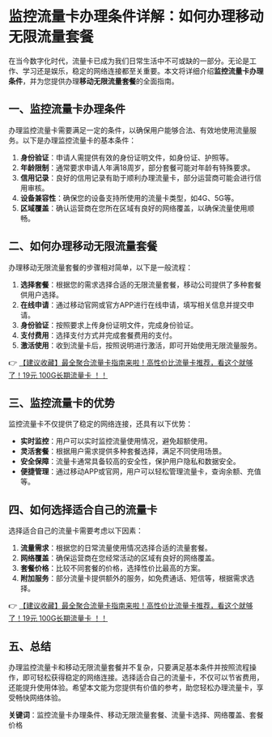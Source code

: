 # 监控流量卡办理条件详解：如何办理移动无限流量套餐

在当今数字化时代，流量卡已成为我们日常生活中不可或缺的一部分。无论是工作、学习还是娱乐，稳定的网络连接都至关重要。本文将详细介绍**监控流量卡办理条件**，并为您提供办理**移动无限流量套餐**的全面指南。

## 一、监控流量卡办理条件

办理监控流量卡需要满足一定的条件，以确保用户能够合法、有效地使用流量服务。以下是办理监控流量卡的基本条件：

1. **身份验证**：申请人需提供有效的身份证明文件，如身份证、护照等。
2. **年龄限制**：通常要求申请人年满18周岁，部分套餐可能对年龄有特殊要求。
3. **信用记录**：良好的信用记录有助于顺利办理流量卡，部分运营商可能会进行信用审核。
4. **设备兼容性**：确保您的设备支持所使用的流量卡类型，如4G、5G等。
5. **区域覆盖**：确认运营商在您所在区域有良好的网络覆盖，以确保流量使用顺畅。

## 二、如何办理移动无限流量套餐

办理移动无限流量套餐的步骤相对简单，以下是一般流程：

1. **选择套餐**：根据您的需求选择合适的无限流量套餐，移动公司提供了多种套餐供用户选择。
2. **在线申请**：通过移动官网或官方APP进行在线申请，填写相关信息并提交申请。
3. **身份验证**：按照要求上传身份证明文件，完成身份验证。
4. **支付费用**：选择支付方式并完成套餐费用的支付。
5. **激活使用**：收到流量卡后，按照说明进行激活，即可开始使用无限流量服务。

👉 [【建议收藏】最全聚合流量卡指南来啦！高性价比流量卡推荐，看这个就够了！19元 100G长期流量卡 ！！](https://bit.ly/Liuliangka)

## 三、监控流量卡的优势

监控流量卡不仅提供了稳定的网络连接，还具有以下优势：

- **实时监控**：用户可以实时监控流量使用情况，避免超额使用。
- **灵活套餐**：根据用户需求提供多种套餐选择，满足不同使用场景。
- **安全保障**：流量卡通常具备较高的安全性，保护用户隐私和数据安全。
- **便捷管理**：通过移动APP或官网，用户可以轻松管理流量卡，查询余额、充值等。

## 四、如何选择适合自己的流量卡

选择适合自己的流量卡需要考虑以下因素：

1. **流量需求**：根据您的日常流量使用情况选择合适的流量套餐。
2. **网络覆盖**：确保运营商在您经常活动的区域有良好的网络覆盖。
3. **套餐价格**：比较不同套餐的价格，选择性价比最高的方案。
4. **附加服务**：部分流量卡提供额外的服务，如免费通话、短信等，根据需求选择。

👉 [【建议收藏】最全聚合流量卡指南来啦！高性价比流量卡推荐，看这个就够了！19元 100G长期流量卡 ！！](https://bit.ly/Liuliangka)

## 五、总结

办理监控流量卡和移动无限流量套餐并不复杂，只要满足基本条件并按照流程操作，即可轻松获得稳定的网络连接。选择适合自己的流量卡，不仅可以节省费用，还能提升使用体验。希望本文能为您提供有价值的参考，助您轻松办理流量卡，享受畅快网络体验。

**关键词**：监控流量卡办理条件、移动无限流量套餐、流量卡选择、网络覆盖、套餐价格